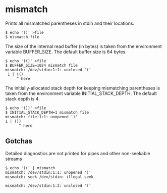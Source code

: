 # mismatch

Prints all mismatched parentheses in stdin and their locations.

```
$ echo '()' >file
$ mismatch file

```

The size of the internal read buffer (in bytes) is taken from the environment variable BUFFER_SIZE.
The default buffer size is 64 bytes.

```
$ echo '(()' >file
$ BUFFER_SIZE=1024 mismatch file
mismatch: /dev/stdin:1:1: unclosed '('
 1 | (()
     ^ here
```

The initially-allocated stack depth for keeping mismatching parentheses is taken from the environment variable INITIAL_STACK_DEPTH.
The default stack depth is 4.

```
$ echo '())' >file
$ INITIAL_STACK_DEPTH=1 mismatch file
mismatch: file:1:1: unopened ')'
1 | ())
      ^ here
```

## Gotchas

Detailed diagnostics are not printed for pipes and other non-seekable streams

```
$ echo ')(' | mismatch
mismatch: /dev/stdin:1:1: unopened ')'
mismatch: seek /dev/stdin: illegal seek

mismatch: /dev/stdin:1:2: unclosed '('
```

